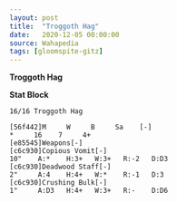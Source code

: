 ```yaml
---
layout: post
title:  "Troggoth Hag"
date:   2020-12-05 00:00:00
source: Wahapedia
tags: [gloomspite-gitz]
---
```


**Troggoth Hag**

**Stat Block**
```
16/16 Troggoth Hag
```

```
[56f442]M     W     B     Sa    [-]
*     16    7     4+    
[e85545]Weapons[-]
[c6c930]Copious Vomit[-]
10"    A:*    H:3+   W:3+   R:-2   D:D3  
[c6c930]Deadwood Staff[-]
2"     A:4    H:4+   W:*    R:-1   D:3   
[c6c930]Crushing Bulk[-]
1"     A:D3   H:4+   W:3+   R:-    D:D6  
```
    